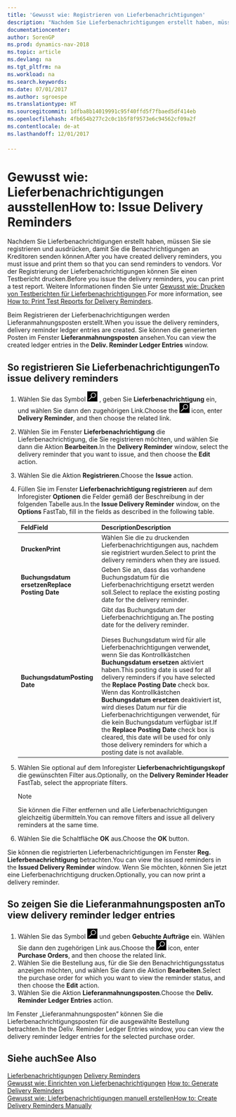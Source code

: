 ```yaml
---
title: 'Gewusst wie: Registrieren von Lieferbenachrichtigungen'
description: "Nachdem Sie Lieferbenachrichtigungen erstellt haben, müssen Sie sie registrieren und ausdrücken, damit Sie die Benachrichtigungen an Kreditoren senden können. Vor der Registrierung der Lieferbenachrichtigungen können Sie einen Testbericht drucken."
documentationcenter: 
author: SorenGP
ms.prod: dynamics-nav-2018
ms.topic: article
ms.devlang: na
ms.tgt_pltfrm: na
ms.workload: na
ms.search.keywords: 
ms.date: 07/01/2017
ms.author: sgroespe
ms.translationtype: HT
ms.sourcegitcommit: 1dfba8b14019991c95f40ffd5f7fbaed5df414eb
ms.openlocfilehash: 4fb654b277c2c0c1b5f8f9573e6c94562cf09a2f
ms.contentlocale: de-at
ms.lasthandoff: 12/01/2017

---
```

# <a name="how-to-issue-delivery-reminders"></a><span data-ttu-id="bcb40-104">Gewusst wie: Lieferbenachrichtigungen ausstellen</span><span class="sxs-lookup"><span data-stu-id="bcb40-104">How to: Issue Delivery Reminders</span></span>
<span data-ttu-id="bcb40-105">Nachdem Sie Lieferbenachrichtigungen erstellt haben, müssen Sie sie registrieren und ausdrücken, damit Sie die Benachrichtigungen an Kreditoren senden können.</span><span class="sxs-lookup"><span data-stu-id="bcb40-105">After you have created delivery reminders, you must issue and print them so that you can send reminders to vendors.</span></span> <span data-ttu-id="bcb40-106">Vor der Registrierung der Lieferbenachrichtigungen können Sie einen Testbericht drucken.</span><span class="sxs-lookup"><span data-stu-id="bcb40-106">Before you issue the delivery reminders, you can print a test report.</span></span> <span data-ttu-id="bcb40-107">Weitere Informationen finden Sie unter [Gewusst wie: Drucken von Testberichten für Lieferbenachrichtigungen](how-to-print-test-reports-for-delivery-reminders.md).</span><span class="sxs-lookup"><span data-stu-id="bcb40-107">For more information, see [How to: Print Test Reports for Delivery Reminders](how-to-print-test-reports-for-delivery-reminders.md).</span></span>  

<span data-ttu-id="bcb40-108">Beim Registrieren der Lieferbenachrichtigungen werden Lieferanmahnungsposten erstellt.</span><span class="sxs-lookup"><span data-stu-id="bcb40-108">When you issue the delivery reminders, delivery reminder ledger entries are created.</span></span> <span data-ttu-id="bcb40-109">Sie können die generierten Posten im Fenster **Lieferanmahnungsposten** ansehen.</span><span class="sxs-lookup"><span data-stu-id="bcb40-109">You can view the created ledger entries in the **Deliv. Reminder Ledger Entries** window.</span></span>  

## <a name="to-issue-delivery-reminders"></a><span data-ttu-id="bcb40-110">So registrieren Sie Lieferbenachrichtigungen</span><span class="sxs-lookup"><span data-stu-id="bcb40-110">To issue delivery reminders</span></span>  

1.  <span data-ttu-id="bcb40-111">Wählen Sie das Symbol ![Nach Seite oder Bericht suchen](../../media/ui-search/search_small.png "Nach Seite oder Bericht suchen") , geben Sie **Lieferbenachrichtigung** ein, und wählen Sie dann den zugehörigen Link.</span><span class="sxs-lookup"><span data-stu-id="bcb40-111">Choose the ![Search for Page or Report](../../media/ui-search/search_small.png "Search for Page or Report icon") icon, enter **Delivery Reminder**, and then choose the related link.</span></span>  
2.  <span data-ttu-id="bcb40-112">Wählen Sie im Fenster **Lieferbenachrichtigung** die Lieferbenachrichtigung, die Sie registrieren möchten, und wählen Sie dann die Aktion **Bearbeiten**.</span><span class="sxs-lookup"><span data-stu-id="bcb40-112">In the **Delivery Reminder** window, select the delivery reminder that you want to issue, and then choose the **Edit** action.</span></span>  
3.  <span data-ttu-id="bcb40-113">Wählen Sie die Aktion **Registrieren**.</span><span class="sxs-lookup"><span data-stu-id="bcb40-113">Choose the **Issue** action.</span></span>  
4.  <span data-ttu-id="bcb40-114">Füllen Sie im Fenster **Lieferbenachrichtigung registrieren** auf dem Inforegister **Optionen** die Felder gemäß der Beschreibung in der folgenden Tabelle aus.</span><span class="sxs-lookup"><span data-stu-id="bcb40-114">In the **Issue Delivery Reminder** window, on the **Options** FastTab, fill in the fields as described in the following table.</span></span>  

    |<span data-ttu-id="bcb40-115">Feld</span><span class="sxs-lookup"><span data-stu-id="bcb40-115">Field</span></span>|<span data-ttu-id="bcb40-116">Description</span><span class="sxs-lookup"><span data-stu-id="bcb40-116">Description</span></span>|  
    |---------------------------------|---------------------------------------|  
    |<span data-ttu-id="bcb40-117">**Drucken**</span><span class="sxs-lookup"><span data-stu-id="bcb40-117">**Print**</span></span>|<span data-ttu-id="bcb40-118">Wählen Sie die zu druckenden Lieferbenachrichtigungen aus, nachdem sie registriert wurden.</span><span class="sxs-lookup"><span data-stu-id="bcb40-118">Select to print the delivery reminders when they are issued.</span></span>|  
    |<span data-ttu-id="bcb40-119">**Buchungsdatum ersetzen**</span><span class="sxs-lookup"><span data-stu-id="bcb40-119">**Replace Posting Date**</span></span>|<span data-ttu-id="bcb40-120">Geben Sie an, dass das vorhandene Buchungsdatum für die Lieferbenachrichtigung ersetzt werden soll.</span><span class="sxs-lookup"><span data-stu-id="bcb40-120">Select to replace the existing posting date for the delivery reminder.</span></span>|  
    |<span data-ttu-id="bcb40-121">**Buchungsdatum**</span><span class="sxs-lookup"><span data-stu-id="bcb40-121">**Posting Date**</span></span>|<span data-ttu-id="bcb40-122">Gibt das Buchungsdatum der Lieferbenachrichtigung an.</span><span class="sxs-lookup"><span data-stu-id="bcb40-122">The posting date for the delivery reminder.</span></span><br /><br /> <span data-ttu-id="bcb40-123">Dieses Buchungsdatum wird für alle Lieferbenachrichtigungen verwendet, wenn Sie das Kontrollkästchen **Buchungsdatum ersetzen** aktiviert haben.</span><span class="sxs-lookup"><span data-stu-id="bcb40-123">This posting date is used for all delivery reminders if you have selected the **Replace Posting Date** check box.</span></span> <span data-ttu-id="bcb40-124">Wenn das Kontrollkästchen **Buchungsdatum ersetzen** deaktiviert ist, wird dieses Datum nur für die Lieferbenachrichtigungen verwendet, für die kein Buchungsdatum verfügbar ist.</span><span class="sxs-lookup"><span data-stu-id="bcb40-124">If the **Replace Posting Date** check box is cleared, this date will be used for only those delivery reminders for which a posting date is not available.</span></span>|  

5.  <span data-ttu-id="bcb40-125">Wählen Sie optional auf dem Inforegister **Lieferbenachrichtigungskopf** die gewünschten Filter aus.</span><span class="sxs-lookup"><span data-stu-id="bcb40-125">Optionally, on the **Delivery Reminder Header** FastTab, select the appropriate filters.</span></span>  

    > [!NOTE]  
    >  <span data-ttu-id="bcb40-126">Sie können die Filter entfernen und alle Lieferbenachrichtigungen gleichzeitig übermitteln.</span><span class="sxs-lookup"><span data-stu-id="bcb40-126">You can remove filters and issue all delivery reminders at the same time.</span></span>  

6.  <span data-ttu-id="bcb40-127">Wählen Sie die Schaltfläche **OK** aus.</span><span class="sxs-lookup"><span data-stu-id="bcb40-127">Choose the **OK** button.</span></span>  

<span data-ttu-id="bcb40-128">Sie können die registrierten Lieferbenachrichtigungen im Fenster **Reg. Lieferbenachrichtigung** betrachten.</span><span class="sxs-lookup"><span data-stu-id="bcb40-128">You can view the issued reminders in the **Issued Delivery Reminder** window.</span></span> <span data-ttu-id="bcb40-129">Wenn Sie möchten, können Sie jetzt eine Lieferbenachrichtigung drucken.</span><span class="sxs-lookup"><span data-stu-id="bcb40-129">Optionally, you can now print a delivery reminder.</span></span>  

## <a name="to-view-delivery-reminder-ledger-entries"></a><span data-ttu-id="bcb40-130">So zeigen Sie die Lieferanmahnungsposten an</span><span class="sxs-lookup"><span data-stu-id="bcb40-130">To view delivery reminder ledger entries</span></span>  

1.  <span data-ttu-id="bcb40-131">Wählen Sie das Symbol ![Nach Seite oder Bericht suchen](../../media/ui-search/search_small.png "Nach Seite oder Bericht suchen") und geben **Gebuchte Aufträge** ein. Wählen Sie dann den zugehörigen Link aus.</span><span class="sxs-lookup"><span data-stu-id="bcb40-131">Choose the ![Search for Page or Report](../../media/ui-search/search_small.png "Search for Page or Report icon") icon, enter **Purchase Orders**, and then choose the related link.</span></span>  
2.  <span data-ttu-id="bcb40-132">Wählen Sie die Bestellung aus, für die Sie den Benachrichtigungsstatus anzeigen möchten, und wählen Sie dann die Aktion **Bearbeiten**.</span><span class="sxs-lookup"><span data-stu-id="bcb40-132">Select the purchase order for which you want to view the reminder status, and then choose the **Edit** action.</span></span>  
3.  <span data-ttu-id="bcb40-133">Wählen Sie die Aktion **Lieferanmahnungsposten**.</span><span class="sxs-lookup"><span data-stu-id="bcb40-133">Choose the **Deliv. Reminder Ledger Entries** action.</span></span>  

<span data-ttu-id="bcb40-134">Im Fenster „Lieferanmahnungsposten” können Sie die Lieferbenachrichtigungsposten für die ausgewählte Bestellung betrachten.</span><span class="sxs-lookup"><span data-stu-id="bcb40-134">In the Deliv. Reminder Ledger Entries window, you can view the delivery reminder ledger entries for the selected purchase order.</span></span>  

## <a name="see-also"></a><span data-ttu-id="bcb40-135">Siehe auch</span><span class="sxs-lookup"><span data-stu-id="bcb40-135">See Also</span></span>  
 <span data-ttu-id="bcb40-136">[Lieferbenachrichtigungen](delivery-reminders.md) </span><span class="sxs-lookup"><span data-stu-id="bcb40-136">[Delivery Reminders](delivery-reminders.md) </span></span>  
 <span data-ttu-id="bcb40-137">[Gewusst wie: Einrichten von Lieferbenachrichtigungen](how-to-generate-delivery-reminders.md) </span><span class="sxs-lookup"><span data-stu-id="bcb40-137">[How to: Generate Delivery Reminders](how-to-generate-delivery-reminders.md) </span></span>  
 [<span data-ttu-id="bcb40-138">Gewusst wie: Lieferbenachrichtigungen manuell erstellen</span><span class="sxs-lookup"><span data-stu-id="bcb40-138">How to: Create Delivery Reminders Manually</span></span>](how-to-create-delivery-reminders-manually.md)

